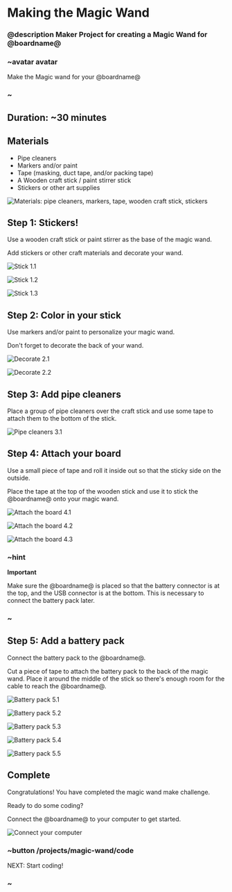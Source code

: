 # Making the Magic Wand
### @description Maker Project for creating a Magic Wand for @boardname@

### ~avatar avatar

Make the Magic wand for your @boardname@

### ~

## Duration: ~30 minutes

## Materials
  * Pipe cleaners
  * Markers and/or paint
  * Tape (masking, duct tape, and/or packing tape)
  * A Wooden craft stick / paint stirrer stick
  * Stickers or other art supplies

![Materials: pipe cleaners, markers, tape, wooden craft stick, stickers](/static/cp/projects/magic-wand/materials.jpg)

## Step 1: Stickers!

Use a wooden craft stick or paint stirrer as the base of the magic wand.

Add stickers or other craft materials and decorate your wand.

![Stick 1.1](/static/cp/projects/magic-wand/step1.1.jpg)

![Stick 1.2](/static/cp/projects/magic-wand/step1.2.jpg)

![Stick 1.3](/static/cp/projects/magic-wand/step1.3.jpg)

## Step 2: Color in your stick

Use markers and/or paint to personalize your magic wand.

Don't forget to decorate the back of your wand.

![Decorate 2.1](/static/cp/projects/magic-wand/step2.1.jpg)

![Decorate 2.2](/static/cp/projects/magic-wand/step2.2.jpg)

## Step 3: Add pipe cleaners

Place a group of pipe cleaners over the craft stick and use some tape to attach them to the bottom of the stick.

![Pipe cleaners 3.1](/static/cp/projects/magic-wand/step3.1.jpg)


## Step 4: Attach your board

Use a small piece of tape and roll it inside out so that the sticky side on the outside.

Place the tape at the top of the wooden stick and use it to stick the @boardname@ onto your magic wand. 

![Attach the board 4.1](/static/cp/projects/magic-wand/step4.1.jpg)

![Attach the board 4.2](/static/cp/projects/magic-wand/step4.2.jpg)

![Attach the board 4.3](/static/cp/projects/magic-wand/step4.3.jpg)

### ~hint
**Important**

Make sure the @boardname@ is placed so that the battery connector is at the top, and the USB connector is at the bottom. This is necessary to connect the battery pack later.

### ~

## Step 5: Add a battery pack

Connect the battery pack to the @boardname@.

Cut a piece of tape to attach the battery pack to the back of the magic wand.
Place it around the middle of the stick so there's enough room for the cable to reach the @boardname@.

![Battery pack 5.1](/static/cp/projects/magic-wand/step5.1.jpg)

![Battery pack 5.2](/static/cp/projects/magic-wand/step5.2.jpg)

![Battery pack 5.3](/static/cp/projects/magic-wand/step5.3.jpg)

![Battery pack 5.4](/static/cp/projects/magic-wand/step5.4.jpg)

![Battery pack 5.5](/static/cp/projects/magic-wand/step5.5.jpg)

## Complete

Congratulations! You have completed the magic wand make challenge. 

Ready to do some coding?

Connect the @boardname@ to your computer to get started.

![Connect your computer](/static/cp/projects/magic-wand/connect.jpg)

### ~button /projects/magic-wand/code
NEXT: Start coding!
### ~